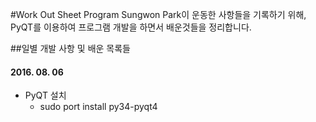 #Work Out Sheet Program
Sungwon Park이 운동한 사항들을 기록하기 위해, PyQT를 이용하여 프로그램 개발을 하면서 배운것들을 정리합니다.

##일별 개발 사항 및 배운 목록들

#### 2016. 08. 06
* PyQT 설치
  * sudo port install py34-pyqt4